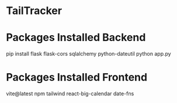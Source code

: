 # TailTracker

# Packages Installed Backend
pip install flask flask-cors sqlalchemy python-dateutil
python app.py

# Packages Installed Frontend
vite@latest
npm 
tailwind
react-big-calendar date-fns
